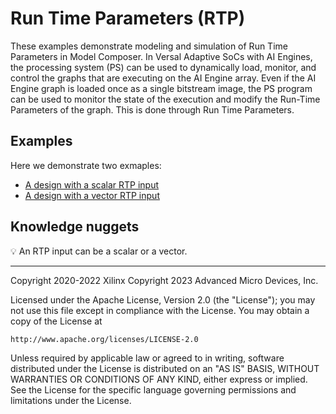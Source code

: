 # Run Time Parameters (RTP)
These examples demonstrate modeling and simulation of Run Time Parameters in Model Composer. In Versal Adaptive SoCs with AI Engines, the processing system (PS) can be used to dynamically load,
monitor, and control the graphs that are executing on the AI Engine array. Even if the AI Engine
graph is loaded once as a single bitstream image, the PS program can be used to monitor the
state of the execution and modify the Run-Time Parameters of the graph. This is done through Run Time Parameters. 

## Examples
Here we demonstrate two exmaples:

- [A design with a scalar RTP input](rtp_scalar/README.md)
- [A design with a vector RTP input](rtp_vector/README.md)

 



## Knowledge nuggets
:bulb: An RTP input can be a scalar or a vector.


------------
Copyright 2020-2022 Xilinx
Copyright 2023 Advanced Micro Devices, Inc.

Licensed under the Apache License, Version 2.0 (the "License");
you may not use this file except in compliance with the License.
You may obtain a copy of the License at

    http://www.apache.org/licenses/LICENSE-2.0

Unless required by applicable law or agreed to in writing, software
distributed under the License is distributed on an "AS IS" BASIS,
WITHOUT WARRANTIES OR CONDITIONS OF ANY KIND, either express or implied.
See the License for the specific language governing permissions and
limitations under the License.
